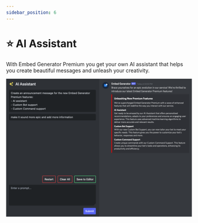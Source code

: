 ```yaml
---
sidebar_position: 6
---
```


# ⭐ AI Assistant

With Embed Generator Premium you get your own AI assistant that helps you create beautiful messages and unleash your creativity.

![AI Assistant Feature Preview](./ai-assistant-feature.png)
